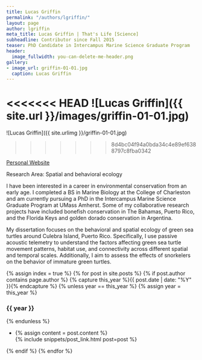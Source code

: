```yaml
---
title: Lucas Griffin
permalink: "/authors/lgriffin/"
layout: page
author: lgriffin
meta_title: Lucas Griffin | That's Life [Science]
subheadline: Contributor since Fall 2015
teaser: PhD Candidate in Intercampus Marine Science Graduate Program
header:
  image_fullwidth: you-can-delete-me-header.png
gallery:
- image_url: griffin-01-01.jpg
  caption: Lucas Griffin
---
```


<<<<<<< HEAD
![Lucas Griffin]({{ site.url }}/images/griffin-01-01.jpg)
=======
![Lucas Griffin]({{ site.urlimg }}/griffin-01-01.jpg)
>>>>>>> 8d4bc04f94a0bda34c4e89ef6388797c8fba0342

[Personal Website](https://lucas-griffin.squarespace.com)

Research Area: Spatial and behavioral ecology

I have been interested in a career in environmental conservation from an early age. I completed a BS in Marine Biology at the College of Charleston and am currently pursuing a PhD in the Intercampus Marine Science Graduate Program at UMass Amherst. Some of my collaborative research projects have included bonefish conservation in The Bahamas, Puerto Rico, and the Florida Keys and golden dorado conservation in Argentina.

My dissertation focuses on the behavioral and spatial ecology of green sea turtles around Culebra Island, Puerto Rico. Specifically, I use passive acoustic telemetry to understand the factors affecting green sea turtle movement patterns, habitat use, and connectivity across different spatial and temporal scales. Additionally, I aim to assess the effects of snorkelers on the behavior of immature green turtles.

{% assign index = true %}
{% for post in site.posts %}
{% if post.author contains page.author %}
{% capture this_year %}{{ post.date | date: "%Y" }}{% endcapture %}
{% unless year == this_year %}
{% assign year = this_year %}
<h3>{{ year }}</h3>
{% endunless %}
<ul style="list-style-type:disc">
 <li> 
 {% assign content = post.content %} 
 <article>
 {% include snippets/post_link.html post=post %}
 </article>
 </li>
</ul>
{% endif %}
{% endfor %}
